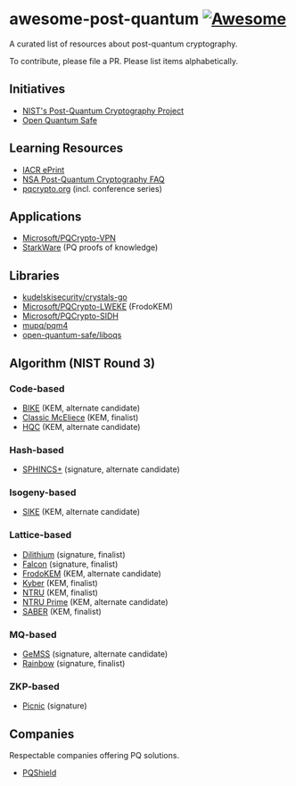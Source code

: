 # awesome-post-quantum [![Awesome](https://cdn.rawgit.com/sindresorhus/awesome/d7305f38d29fed78fa85652e3a63e154dd8e8829/media/badge.svg)](https://github.com/sindresorhus/awesome)

A curated list of resources about post-quantum cryptography.

To contribute, please file a PR. Please list items alphabetically.

## Initiatives

* [NIST's Post-Quantum Cryptography
  Project](https://csrc.nist.gov/projects/post-quantum-cryptography/post-quantum-cryptography-standardization)
* [Open Quantum Safe](https://openquantumsafe.org/)

## Learning Resources

* [IACR ePrint](https://www.google.com/search?q=site%3Aeprint.iacr.org+%22post-quantum%22)
* [NSA Post-Quantum Cryptography FAQ](https://media.defense.gov/2021/Aug/04/2002821837/-1/-1/1/Quantum_FAQs_20210804.PDF)
* [pqcrypto.org](https://pqcrypto.org/) (incl. conference series)

## Applications

* [Microsoft/PQCrypto-VPN](https://github.com/Microsoft/PQCrypto-VPN) 
* [StarkWare](https://starkware.co/) (PQ proofs of knowledge)

## Libraries

* [kudelskisecurity/crystals-go](https://github.com/kudelskisecurity/crystals-go)
* [Microsoft/PQCrypto-LWEKE](https://github.com/Microsoft/PQCrypto-LWEKE) (FrodoKEM)
* [Microsoft/PQCrypto-SIDH](https://github.com/Microsoft/PQCrypto-SIDH)
* [mupq/pqm4](https://github.com/mupq/pqm4)
* [open-quantum-safe/liboqs](https://github.com/open-quantum-safe/liboqs)

## Algorithm (NIST Round 3)


### Code-based

* [BIKE](https://www.esat.kuleuven.be/cosic/pqcrypto/saber/) (KEM, alternate candidate)
* [Classic McEliece](https://classic.mceliece.org/) (KEM, finalist)
* [HQC](https://www.pqc-hqc.org/) (KEM, alternate candidate)

### Hash-based

* [SPHINCS+](https://sphincs.org/) (signature, alternate candidate)

### Isogeny-based

* [SIKE](https://sike.org/) (KEM, alternate candidate)

### Lattice-based

* [Dilithium](https://pq-crystals.org/dilithium/) (signature, finalist)
* [Falcon](https://falcon-sign.info/) (signature, finalist)
* [FrodoKEM](http://frodokem.org/) (KEM, alternate candidate)
* [Kyber](https://pq-crystals.org/kyber) (KEM, finalist)
* [NTRU](https://ntru.org/) (KEM, finalist)
* [NTRU Prime](https://ntruprime.cr.yp.to/) (KEM, alternate candidate)
* [SABER](https://www.esat.kuleuven.be/cosic/pqcrypto/saber/) (KEM, finalist)

### MQ-based

* [GeMSS](https://www-polsys.lip6.fr/Links/NIST/GeMSS.html) (signature,
  alternate candidate)
* [Rainbow](https://www.pqcrainbow.org/) (signature, finalist)

### ZKP-based

* [Picnic](https://microsoft.github.io/Picnic/) (signature)


## Companies

Respectable companies offering PQ solutions.

* [PQShield](https://pqshield.com/)
